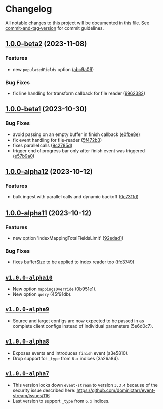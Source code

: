 # Changelog

All notable changes to this project will be documented in this file. See [commit-and-tag-version](https://github.com/absolute-version/commit-and-tag-version) for commit guidelines.

## [1.0.0-beta2](https://github.com/walterra/node-es-transformer/compare/v1.0.0-beta1...v1.0.0-beta2) (2023-11-08)


### Features

* new `populatedFields` option ([abc9a06](https://github.com/walterra/node-es-transformer/commit/abc9a06ee0aade79fd5e4acf93371e7213790cde))


### Bug Fixes

* fix line handling for transform callback for file reader ([9962382](https://github.com/walterra/node-es-transformer/commit/99623824ef80fff2956bf9b90164395f8854ebe3))

## [1.0.0-beta1](https://github.com/walterra/node-es-transformer/compare/v1.0.0-alpha12...v1.0.0-beta1) (2023-10-30)


### Bug Fixes

* avoid passing on an empty buffer in finish callback ([e0fbe8e](https://github.com/walterra/node-es-transformer/commit/e0fbe8e47a876af2d601fbe74521e46dbc0dc750))
* fix event handling for file-reader ([5f472b3](https://github.com/walterra/node-es-transformer/commit/5f472b37f647bb0320653f8333ccec984483c12f))
* fixes parallel calls ([9c2785d](https://github.com/walterra/node-es-transformer/commit/9c2785d592ff5ee825799f4fe0a0dbaed54ddd15))
* trigger end of progress bar only after finish event was triggered ([e57b9a0](https://github.com/walterra/node-es-transformer/commit/e57b9a0954c8e98cc8b724ba9dca546e1f443d59))

## [1.0.0-alpha12](https://github.com/walterra/node-es-transformer/compare/v1.0.0-alpha11...v1.0.0-alpha12) (2023-10-12)


### Features

* bulk ingest with parallel calls and dynamic backoff ([0c7311d](https://github.com/walterra/node-es-transformer/commit/0c7311daf19b0da1a59a8698a9dd9b240ca20c21))

## [1.0.0-alpha11](https://github.com/walterra/node-es-transformer/compare/v1.0.0-alpha10...v1.0.0-alpha11) (2023-10-12)

### Features

- new option 'indexMappingTotalFieldsLimit' ([92edad1](https://github.com/walterra/node-es-transformer/commit/92edad18da7186d3881fc181e6e88b7929bed2d4))

### Bug Fixes

- fixes bufferSize to be applied to index reader too ([ffc3749](https://github.com/walterra/node-es-transformer/commit/ffc3749e296cd39f39924571c197986addc756ff))

## [`v1.0.0-alpha10`](https://github.com/walterra/node-es-transformer/releases/tag/v1.0.0-alpha10)

- New option `mappingsOverride` (0b951e1).
- New option `query` (45f91db).

## [`v1.0.0-alpha9`](https://github.com/walterra/node-es-transformer/releases/tag/v1.0.0-alpha9)

- Source and target configs are now expected to be passed in as complete client configs instead of individual parameters (5e6d0c7).

## [`v1.0.0-alpha8`](https://github.com/walterra/node-es-transformer/releases/tag/v1.0.0-alpha8)

- Exposes events and introduces `finish` event (a3e5810).
- Drop support for `_type` from `6.x` indices (3a26a84).

## [`v1.0.0-alpha7`](https://github.com/walterra/node-es-transformer/releases/tag/v1.0.0-alpha7)

- This version locks down `event-stream` to version `3.3.4` because of the security issue described here: https://github.com/dominictarr/event-stream/issues/116
- Last version to support `_type` from `6.x` indices.
